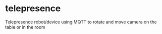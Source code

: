 # telepresence
Telepresence robot/device using MQTT to rotate and move camera on the table or in the room

